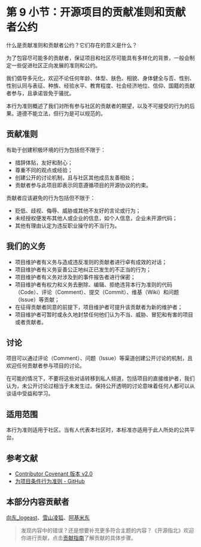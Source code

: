 # 第 9 小节：开源项目的贡献准则和贡献者公约

什么是贡献准则和贡献者公约？它们存在的意义是什么？

为了包容尽可能多的贡献者，保证项目和社区尽可能具有多样化的背景，一般会制定一些促进社区正向发展的准则和公约。

我们倡导多元化，欢迎不论任何年龄、体型、肤色、相貌、身体健全与否、性别、性别认同与表征、种族、经验水平、教育程度、社会经济地位、信仰、国籍的贡献者参与，且承诺皆免于骚扰。

本行为准则概述了我们对所有参与社区的贡献者的期望，以及不可接受的行为的后果。道德不能立法，但行为是可以规范的。

## 贡献准则

有助于创建积极环境的行为包括但不限于：

- 措辞体贴，友好和耐心；
- 尊重不同的观点或经验；
- 创建公开的讨论机制，且与社区其他成员友善相处；
- 贡献者参与此项目即表示同意遵循项目的开源协议的约束。

贡献者应该避免的行为包括但不限于：

- 贬低、歧视、侮辱、威胁或其他不友好的言论或行为；
- 未经授权便发布其他人或企业的信息，如个人信息，企业未开源代码；
- 其他有理由认定为违反职业操守的不当行为。

## 我们的义务

- 项目维护者有义务与造成违反准则的贡献者进行卓有成效的对话；
- 项目维护者有义务妥善公正地纠正已发生的不正当的行为；
- 项目维护者有义务对涉及到的事件报告者进行保密；
- 项目维护者有权力和义务去删除、编辑、拒绝违背本行为准则的代码（Code）、评论（Comment）、提交（Commit）、维基（Wiki）和问题（Issue）等贡献；
- 在征得贡献者同意的前提下，项目维护者可提升该贡献者为新的维护者；
- 项目维护者可暂时或永久地封禁任何他们认为不当、威胁、冒犯和有害的项目或者贡献者。

## 讨论

项目可以通过评论（Comment）、问题（Issue）等渠道创建公开讨论的机制，且欢迎任何贡献者参与项目的讨论。

在可能的情况下，不要将这些对话转移到私人频道，包括项目的直接维护者，我们认为，未公开讨论过相当于未发生过。保持公开透明的讨论意味着任何人都可以从谈话中受益和学习。

## 适用范围

本行为准则适用于社区。当有人代表本社区时，本标准亦适用于此人所处的公共平台。

## 参考文献

- [Contributor Covenant 版本 v2.0](https://www.contributor-covenant.org/version/2/0/code_of_conduct/code_of_conduct.md)
- [为项目条件行为准则 - GitHub](https://docs.github.com/zh/communities/setting-up-your-project-for-healthy-contributions/adding-a-code-of-conduct-to-your-project)

## 本部分内容贡献者

[向东_logeast](https://gitee.com/logeast)、[雪山凌狐](https://gitee.com/xueshanlinghu)、[阿基米东](https://gitee.com/luhuadong)

> 发现内容中的错误？还是想要补充更多符合主题的内容？《开源指北》欢迎你进行贡献，点击[贡献指南](./../贡献指南.md)了解贡献的具体步骤。